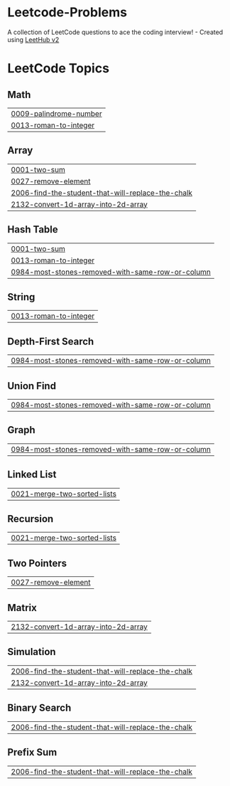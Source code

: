 # Leetcode-Problems
A collection of LeetCode questions to ace the coding interview! - Created using [LeetHub v2](https://github.com/arunbhardwaj/LeetHub-2.0)

<!---LeetCode Topics Start-->
# LeetCode Topics
## Math
|  |
| ------- |
| [0009-palindrome-number](https://github.com/Jeyasabari05/Leetcode-Problems/tree/master/0009-palindrome-number) |
| [0013-roman-to-integer](https://github.com/Jeyasabari05/Leetcode-Problems/tree/master/0013-roman-to-integer) |
## Array
|  |
| ------- |
| [0001-two-sum](https://github.com/Jeyasabari05/Leetcode-Problems/tree/master/0001-two-sum) |
| [0027-remove-element](https://github.com/Jeyasabari05/Leetcode-Problems/tree/master/0027-remove-element) |
| [2006-find-the-student-that-will-replace-the-chalk](https://github.com/Jeyasabari05/Leetcode-Problems/tree/master/2006-find-the-student-that-will-replace-the-chalk) |
| [2132-convert-1d-array-into-2d-array](https://github.com/Jeyasabari05/Leetcode-Problems/tree/master/2132-convert-1d-array-into-2d-array) |
## Hash Table
|  |
| ------- |
| [0001-two-sum](https://github.com/Jeyasabari05/Leetcode-Problems/tree/master/0001-two-sum) |
| [0013-roman-to-integer](https://github.com/Jeyasabari05/Leetcode-Problems/tree/master/0013-roman-to-integer) |
| [0984-most-stones-removed-with-same-row-or-column](https://github.com/Jeyasabari05/Leetcode-Problems/tree/master/0984-most-stones-removed-with-same-row-or-column) |
## String
|  |
| ------- |
| [0013-roman-to-integer](https://github.com/Jeyasabari05/Leetcode-Problems/tree/master/0013-roman-to-integer) |
## Depth-First Search
|  |
| ------- |
| [0984-most-stones-removed-with-same-row-or-column](https://github.com/Jeyasabari05/Leetcode-Problems/tree/master/0984-most-stones-removed-with-same-row-or-column) |
## Union Find
|  |
| ------- |
| [0984-most-stones-removed-with-same-row-or-column](https://github.com/Jeyasabari05/Leetcode-Problems/tree/master/0984-most-stones-removed-with-same-row-or-column) |
## Graph
|  |
| ------- |
| [0984-most-stones-removed-with-same-row-or-column](https://github.com/Jeyasabari05/Leetcode-Problems/tree/master/0984-most-stones-removed-with-same-row-or-column) |
## Linked List
|  |
| ------- |
| [0021-merge-two-sorted-lists](https://github.com/Jeyasabari05/Leetcode-Problems/tree/master/0021-merge-two-sorted-lists) |
## Recursion
|  |
| ------- |
| [0021-merge-two-sorted-lists](https://github.com/Jeyasabari05/Leetcode-Problems/tree/master/0021-merge-two-sorted-lists) |
## Two Pointers
|  |
| ------- |
| [0027-remove-element](https://github.com/Jeyasabari05/Leetcode-Problems/tree/master/0027-remove-element) |
## Matrix
|  |
| ------- |
| [2132-convert-1d-array-into-2d-array](https://github.com/Jeyasabari05/Leetcode-Problems/tree/master/2132-convert-1d-array-into-2d-array) |
## Simulation
|  |
| ------- |
| [2006-find-the-student-that-will-replace-the-chalk](https://github.com/Jeyasabari05/Leetcode-Problems/tree/master/2006-find-the-student-that-will-replace-the-chalk) |
| [2132-convert-1d-array-into-2d-array](https://github.com/Jeyasabari05/Leetcode-Problems/tree/master/2132-convert-1d-array-into-2d-array) |
## Binary Search
|  |
| ------- |
| [2006-find-the-student-that-will-replace-the-chalk](https://github.com/Jeyasabari05/Leetcode-Problems/tree/master/2006-find-the-student-that-will-replace-the-chalk) |
## Prefix Sum
|  |
| ------- |
| [2006-find-the-student-that-will-replace-the-chalk](https://github.com/Jeyasabari05/Leetcode-Problems/tree/master/2006-find-the-student-that-will-replace-the-chalk) |
<!---LeetCode Topics End-->